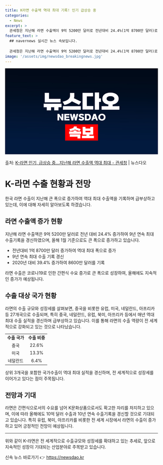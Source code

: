 ```yaml
---
title: K라면 수출액 역대 최대 기록! 인기 급상승 중
categories:
  - News
excerpt: >
  관세청은 지난해 라면 수출액이 9억 5200만 달러로 전년대비 24.4%(1억 8700만 달러)로 증가해 9…
feature_text: >
  ## navernews 실시간 뉴스 속보입니다.

  관세청은 지난해 라면 수출액이 9억 5200만 달러로 전년대비 24.4%(1억 8700만 달러)로 증가해 9…
image: '/assets/img/newsdao_breakingnews.jpg'
---
```


![뉴스다오 속보](/assets/img/newsdao_breakingnews.jpg)

<p>출처: <a href="https://newsdao.kr/3256" rel="dofollow">K-라면 인기, 급상승 중…지난해 라면 수출액 역대 최대 - 관세청</a> | 뉴스다오</p>

<h1 data-ke-size="size26">K-라면 수출 현황과 전망</h1>
<p data-ke-size="size16">한국 라면 수출이 지난해 큰 폭으로 증가하여 역대 최대 수출액을 기록하며 급부상하고 있는데, 이에 대해 자세히 알아보도록 하겠습니다.</p>

<h2 data-ke-size="size26">라면 수출액 증가 현황</h2>
<p data-ke-size="size16">지난해 라면 수출액은 9억 5200만 달러로 전년 대비 24.4% 증가하여 9년 연속 최대 수출기록을 경신하였으며, 올해 1월 기준으로도 큰 폭으로 증가하고 있습니다.</p>
<ul>
<li>전년대비 1억 8700만 달러 증가하여 역대 최대 폭으로 증가</li>
<li>9년 연속 최대 수출 기록 경신</li>
<li>2020년 대비 39.4% 증가하여 8600만 달러를 기록</li>
</ul>
<p data-ke-size="size16">라면 수출은 코로나19로 인한 간편식 수요 증가로 큰 폭으로 성장하여, 올해에도 지속적인 증가가 예상됩니다.</p>

<h2 data-ke-size="size26">수출 대상 국가 현황</h2>
<p data-ke-size="size16">라면의 수출 규모와 성장세를 살펴보면, 중국을 비롯한 유럽, 미국, 네덜란드, 아프리카 등 27개국으로 수출되며, 특히 중국, 네덜란드, 유럽, 북미, 아프리카 등에서 매년 역대 최대 수출 실적을 경신하며 급부상하고 있습니다. 이를 통해 라면의 수출 역량이 전 세계적으로 강화되고 있는 것으로 나타났습니다.</p>
<table>
<tbody>
<tr>
<td style="text-align: center; height: 17px;"><b>수출 국가</b></td>
<td style="text-align: center; height: 17px;"><b>수출 비중</b></td>
</tr>
<tr>
<td style="text-align: center; height: 17px;">중국</td>
<td style="text-align: center; height: 17px;">22.6%</td>
</tr>
<tr>
<td style="text-align: center; height: 17px;">미국</td>
<td style="text-align: center; height: 17px;">13.3%</td>
</tr>
<tr>
<td style="text-align: center; height: 17px;">네덜란드</td>
<td style="text-align: center; height: 17px;">6.4%</td>
</tr>
</tbody>
</table>
<p data-ke-size="size16">상위 3개국을 포함한 국가수출이 역대 최대 실적을 경신하며, 전 세계적으로 성장세를 이어가고 있다는 점이 주목됩니다.</p>

<h2 data-ke-size="size26">전망과 기대</h2>
<p data-ke-size="size16">라면은 간편식으로서의 수요를 넘어 K문화상품으로서도 확고한 자리를 차지하고 있으며, 이에 따라 올해에도 10억 달러 수출과 10년 연속 수출기록을 경신할 것으로 기대되고 있습니다. 특히 유럽, 북미, 아프리카를 비롯한 전 세계 시장에서 라면의 수출이 증가하고 있어 긍정적인 전망이 예상됩니다.</p>
<hr>
<p data-ke-size="size16">위와 같이 K-라면은 전 세계적으로 수출규모와 성장세를 확대하고 있는 추세로, 앞으로 지속적인 성장이 기대되는 산업분야로 주목받고 있습니다.</p> 

신속 뉴스 바로가기 👉 <a href="https://newsdao.kr" rel="dofollow">https://newsdao.kr</a>


